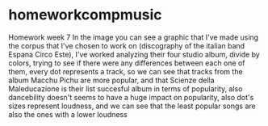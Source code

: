 # homeworkcompmusic
Homework week 7
In the image you can see a graphic that I've made using the corpus that I've chosen to work on (discography of the italian band Espana Circo Este),
I've worked analyzing their four studio album, divide by colors, trying to see if there were any differences between each one of them, every dot represents a track, so we can see that tracks
from the album Macchu Pichu are more popular, and that Scienze della Maleducazione is their list succesful album in terms of popularity, also dancebility doesn't seems to have a huge impact on
popularity, also dot's sizes represent loudness, and we can see that the least popular songs are also the ones with a lower loudness
